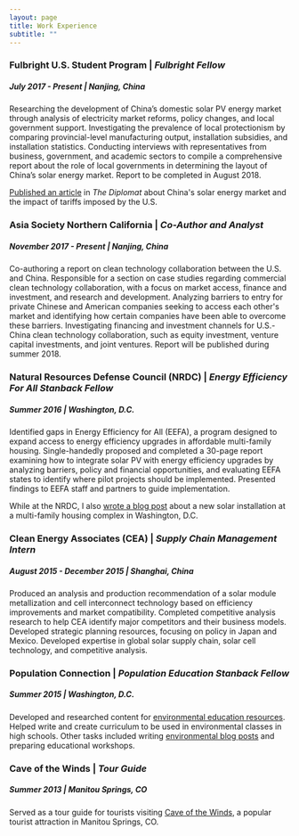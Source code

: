 ```yaml
---
layout: page
title: Work Experience
subtitle: ""
---
```



### Fulbright U.S. Student Program | *Fulbright Fellow*
##### July 2017 - Present | Nanjing, China
Researching the development of China’s domestic solar PV energy market through analysis of electricity market reforms, policy changes, and local government support. Investigating the prevalence of local protectionism by comparing provincial-level manufacturing output, installation subsidies, and installation statistics. Conducting interviews with representatives from business, government, and academic sectors to compile a comprehensive report about the role of local governments in determining the layout of China’s solar energy market. Report to be completed in August 2018.

[Published an article](https://thediplomat.com/2018/02/chinas-solar-power-dominance-and-trumps-trade-tariffs/) in *The Diplomat* about China's solar energy market and the impact of tariffs imposed by the U.S.

### Asia Society Northern California | *Co-Author and Analyst*
##### November 2017 - Present | Nanjing, China
Co-authoring a report on clean technology collaboration between the U.S. and China. Responsible for a section on case studies regarding commercial clean technology collaboration, with a focus on market access, finance and investment, and research and development. Analyzing barriers to entry for private Chinese and American companies seeking to access each other's market and identifying how certain companies have been able to overcome these barriers. Investigating financing and investment channels for U.S.-China clean technology collaboration, such as equity investment, venture capital investments, and joint ventures. Report will be published during summer 2018.

### Natural Resources Defense Council (NRDC) | *Energy Efficiency For All Stanback Fellow* 
##### Summer 2016 | Washington, D.C.
Identified gaps in Energy Efficiency for All (EEFA), a program designed to expand access to energy efficiency upgrades in affordable multi-family housing. Single-handedly proposed and completed a 30-page report examining how to integrate solar PV with energy efficiency upgrades by analyzing barriers, policy and financial opportunities, and evaluating EEFA states to identify where pilot projects should be implemented. Presented findings to EEFA staff and partners to guide implementation.

While at the NRDC, I also [wrote a blog post](https://www.nrdc.org/experts/deron-lovaas/channel-square-where-sustainability-meets-affordability) about a new solar installation at a multi-family housing complex in Washington, D.C.

### Clean Energy Associates (CEA) | *Supply Chain Management Intern*
##### August 2015  - December 2015 | Shanghai, China
Produced an analysis and production recommendation of a solar module metallization and cell interconnect technology based on efficiency improvements and market compatibility. Completed competitive analysis research to help CEA identify major competitors and their business models. Developed strategic planning resources, focusing on policy in Japan and Mexico. Developed expertise in global solar supply chain, solar cell technology, and competitive analysis.

### Population Connection | *Population Education Stanback Fellow*
##### Summer 2015 | Washington, D.C.
Developed and researched content for [environmental education resources](http://worldpopulationhistory.org/). Helped write and create curriculum to be used in environmental classes in high schools. Other tasks included writing [environmental blog posts](https://populationeducation.org/book-review-lester-browns-the-great-transition/) and preparing educational workshops.

### Cave of the Winds | *Tour Guide*
##### Summer 2013 | Manitou Springs, CO
Served as a tour guide for tourists visiting [Cave of the Winds](https://caveofthewinds.com/), a popular tourist attraction in Manitou Springs, CO.
